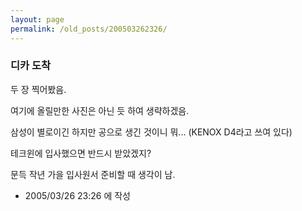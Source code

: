 ```yaml
---
layout: page
permalink: /old_posts/200503262326/
---
```


### 디카 도착

두 장 찍어봤음.

여기에 올릴만한 사진은 아닌 듯 하여 생략하겠음.

삼성이 별로이긴 하지만 공으로 생긴 것이니 뭐... (KENOX D4라고 쓰여 있다)

테크윈에 입사했으면 반드시 받았겠지?

문득 작년 가을 입사원서 준비할 때 생각이 남.





- 2005/03/26 23:26 에 작성